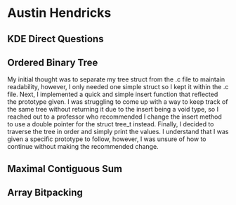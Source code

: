 # Austin Hendricks
## KDE Direct Questions

## Ordered Binary Tree
My initial thought was to separate my tree struct from the .c file to maintain readability, however, I only needed one simple struct so I kept it within the .c file. Next, I implemented a quick and simple insert function that reflected the prototype given. I was struggling to come up with a way to keep track of the same tree without returning it due to the insert being a void type, so I reached out to a professor who recommended I change the insert method to use a double pointer for the struct tree_t instead. Finally, I decided to traverse the tree in order and simply print the values. I understand that I was given a specific prototype to follow, however, I was unsure of how to continue without making the recommended change.

## Maximal Contiguous Sum

## Array Bitpacking